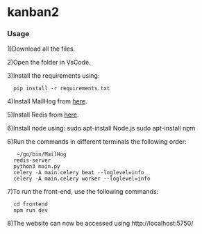 # kanban2

<h3>Usage</h3>

1)Download all the files.

2)Open the folder in VsCode.

3)Install the requirements using:

      pip install -r requirements.txt
      

4)Install MailHog from <a href="https://www.lullabot.com/articles/installing-mailhog-for-ubuntu#:~:text=Let's%20create%20a%20service%20file%20for%20MailHog%20and%20then%20register%20it.&text=Start%20the%20service%20to%20verify,the%20MailHog%20service%20is%20running.">here</a>.

5)Install Redis from <a href="https://redis.io/docs/getting-started/installation/install-redis-on-linux/">here</a>.

6)Install node using:
      sudo apt-install Node.js
      sudo apt-install npm

6)Run the commands in different terminals the following order:
 
       ~/go/bin/MailHog
      redis-server
      python3 main.py
      celery -A main.celery beat --loglevel=info
      celery -A main.celery worker --loglevel=info
      
7)To run the front-end, use the following commands:

      cd frontend
      npm run dev
      
8)The website can now be accessed using http://localhost:5750/
